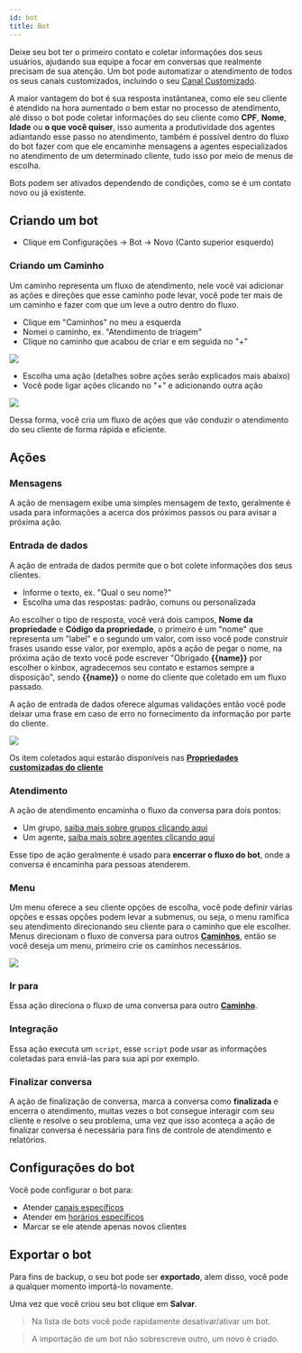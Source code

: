 ```yaml
---
id: bot
title: Bot
---
```


Deixe seu bot ter o primeiro contato e coletar informações dos seus usuários, ajudando sua equipe a focar em conversas que realmente precisam de sua atenção. Um bot pode automatizar o atendimento de todos os seus canais customizados, incluindo o seu [Canal Customizado](/docs/guides/add-channel-custom).

A maior vantagem do bot é sua resposta instântanea, como ele seu cliente é atendido na hora aumentado o bem estar no processo de atendimento, alé disso o bot pode coletar informações do seu cliente como **CPF**, **Nome**, **Idade** ou **o que você quiser**, isso aumenta a produtividade dos agentes adiantando esse passo no atendimento, também é possível dentro do fluxo do bot fazer com que ele encaminhe mensagens a agentes especializados no atendimento de um determinado cliente, tudo isso por meio de menus de escolha.
<!-- ![](../../img/plugin/add-plugin.PNG) -->

Bots podem ser ativados dependendo de condições, como se é um contato novo ou já existente.

## Criando um bot

- Clique em Configurações -> Bot -> Novo (Canto superior esquerdo)

### Criando um Caminho
Um caminho representa um fluxo de atendimento, nele você vai adicionar as ações e direções que esse caminho pode levar, você pode ter mais de um caminho e fazer com que um leve a outro dentro do fluxo.

- Clique em "Caminhos" no meu a esquerda
- Nomei o caminho, ex. "Atendimento de triagem"
- Clique no caminho que acabou de criar e em seguida no "+"

![](../../img/bot/actions.png)

- Escolha uma ação (detalhes sobre ações serão explicados mais abaixo)
- Você pode ligar ações clicando no "+" e adicionando outra ação

![](../../img/bot/actions_link.png)

Dessa forma, você cria um fluxo de ações que vão conduzir o atendimento do seu cliente de forma rápida e eficiente.

## Ações

### Mensagens
A ação de mensagem exibe uma simples mensagem de texto, geralmente é usada para informações a acerca dos próximos passos ou para avisar a próxima ação.

### Entrada de dados
A ação de entrada de dados permite que o bot colete informações dos seus clientes.
- Informe o texto, ex. "Qual o seu nome?"
- Escolha uma das respostas: padrão, comuns ou personalizada
    
Ao escolher o tipo de resposta, você verá dois campos, **Nome da propriedade** e **Código da propriedade**, o primeiro é um "nome" que representa um "label" e o segundo um valor, com isso você pode construir frases usando esse valor, por exemplo, após a ação de pegar o nome, na próxima ação de texto você pode escrever "Obrigado **{{name}}** por escolher o kinbox, agradecemos seu contato e estamos sempre a disposição", sendo **{{name}}** o nome do cliente que coletado em um fluxo passado.

A ação de entrada de dados oferece algumas validações então você pode deixar uma frase em caso de erro no fornecimento da informação por parte do cliente.

![](../../img/bot/actions_input.png)

Os item coletados aqui estarão disponíveis nas **[Propriedades customizadas do cliente](/docs/guides/custom-props)**

### Atendimento
A ação de atendimento encaminha o fluxo da conversa para dois pontos:
- Um grupo, [saiba mais sobre grupos clicando aqui](/docs/guides/groups)
- Um agente, [saiba mais sobre agentes clicando aqui](/docs/guides/agents)

Esse tipo de ação geralmente é usado para **encerrar o fluxo do bot**, onde a conversa é encaminha para pessoas atenderem.

### Menu
Um menu oferece a seu cliente opções de escolha, você pode definir várias opções e essas opções podem levar a submenus, ou seja, o menu ramifica seu atendimento direcionando seu cliente para o caminho que ele escolher. Menus direcionam o fluxo de conversa para outros **[Caminhos](/docs/guides/bot#criando-um-caminho)**, então se você deseja um menu, primeiro crie os caminhos necessários.

![](../../img/bot/actions_menu.png)

### Ir para
Essa ação direciona o fluxo de uma conversa para outro **[Caminho](/docs/guides/bot#criando-um-caminho)**.

### Integração
Essa ação executa um `script`, esse `script` pode usar as informações coletadas para enviá-las para sua api por exemplo.

### Finalizar conversa
A ação de finalização de conversa, marca a conversa como **finalizada** e encerra o atendimento, muitas vezes o bot consegue interagir com seu cliente e resolve o seu problema, uma vez que isso aconteça a ação de finalizar conversa é necessária para fins de controle de atendimento e relatórios.

## Configurações do bot
Você pode configurar o bot para:
- Atender [canais específicos](/docs/into/geting-started-channels)
- Atender em [horários específicos](/docs/guides/business-hours)
- Marcar se ele atende apenas novos clientes

## Exportar o bot
Para fins de backup, o seu bot pode ser **exportado**, alem disso, você pode a qualquer momento importá-lo novamente.

Uma vez que você criou seu bot clique em **Salvar**.
>Na lista de bots você pode rapidamente desativar/ativar um bot.

>A importação de um bot não sobrescreve outro, um novo é criado.